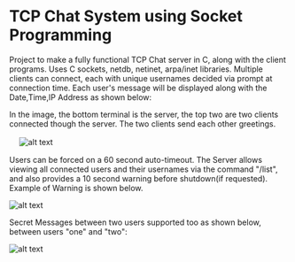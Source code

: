 # TCP Chat System using Socket Programming

Project to make a fully functional TCP Chat server in C, along with the client programs. Uses C sockets, netdb, netinet, arpa/inet libraries. Multiple clients can connect, each with unique usernames decided via prompt at connection time. Each user's message will be displayed along with the Date,Time,IP Address as shown below: 

In the image,  the bottom terminal is the server, the top two are two clients connected though the server. The two clients send each other greetings. 

　 
![alt text](https://raw.githubusercontent.com/parthnan/FullTCP-Chat-in-C/master/images/4-1-3.png)



Users can be forced on a 60 second auto-timeout. The Server allows viewing all connected users and their usernames via the command "/list", and also provides a 10 second warning before shutdown(if requested). Example of Warning is shown below.

![alt text](https://raw.githubusercontent.com/parthnan/FullTCP-Chat-in-C/master/images/4-2-5.png)


Secret Messages between two users supported too as shown below, between users "one" and "two":

![alt text](https://raw.githubusercontent.com/parthnan/FullTCP-Chat-in-C/master/images/4-2-3.png) 


